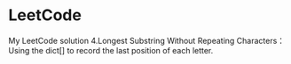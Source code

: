# LeetCode
My LeetCode solution
4.Longest Substring Without Repeating Characters：
  Using the dict[] to record the last position of each letter.
